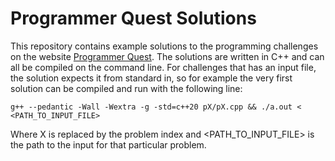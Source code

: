 # Programmer Quest Solutions

This repository contains example solutions to the programming challenges on the website [Programmer Quest](http://programmerquest.com/).
The solutions are written in C++ and can all be compiled on the command line. For challenges that has an input file, the solution expects it from standard in,
so for example the very first solution can be compiled and run with the following line:

```
g++ --pedantic -Wall -Wextra -g -std=c++20 pX/pX.cpp && ./a.out < <PATH_TO_INPUT_FILE>
```

Where X is replaced by the problem index and \<PATH\_TO\_INPUT\_FILE\> is the path to the input for that particular problem.
